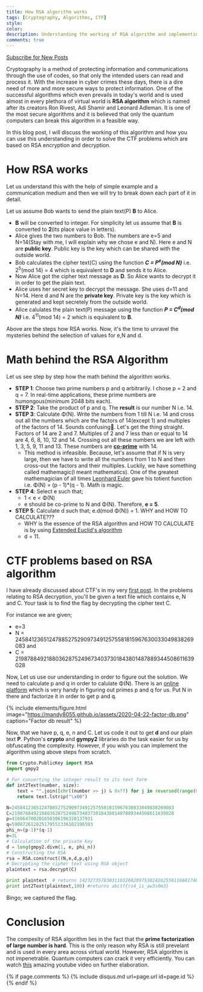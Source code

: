```yaml
---
title: How RSA algorithm works
tags: [Cryptography, Algorithms, CTF]
style:
color:
description: Understanding the working of RSA algorithm and implementing it to capture the flag involving RSA decryption problems.
comments: true
---
```

<a class="text-center" href="https://feedburner.google.com/fb/a/mailverify?uri=Mandy8055&amp;loc=en_US" onclick="window.open(this.href, 'subscribe',
    'left=20,top=20,width=500,height=500,toolbar=1,resizable=0'); return false;">Subscribe for New Posts</a>

Cryptography is a method of protecting information and communications through the use of codes, so that only the intended users can read and process it. With the increase in cyber crimes these days,  there is a dire need of more and more secure ways to protect information. One of the successful algorithms which even prevails in today's world and is used almost in every plethora of virtual world is **RSA algorithm** which is named after its creators Ron Rivest, Adi Shamir and Leonard Adleman. It is one of the most secure algorithms and it is believed that only the quantum computers can break this algorithm in a feasible way.

In this blog post, I will discuss the working of this algorithm and how you can use this understanding in order to solve the CTF problems which are based on RSA encryption and decryption.

# How RSA works 
Let us understand this with the help of simple example and a communication medium and then we will try to break down each part of it in detail.

Let us assume Bob wants to send the plain text(P) **B** to Alice.
* **B** will be converted to integer. For simplicity let us assume that **B** is converted to **2**(its place value in letters).
* Alice gives the two numbers to Bob. The numbers are e=5 and N=14(Stay with me, I will explain why we chose e and N). Here e and N are **public key**. Public key is the key which can be shared with the outside world.
* Bob calculates the cipher text(C) using the function **_C = P<sup>e</sup>(mod N)_** i.e. 2<sup>5</sup>(mod 14) = 4 which is equivalent to **D** and sends it to Alice.
* Now Alice got the cipher text message as **D**. So Alice wants to decrypt it in order to get the plain text.
* Alice uses her secret key to decrypt the message. She uses d=11 and N=14. Here d and N are the **private key**. Private key is the key which is generated and kept secretely from the outside world.
* Alice calulates the plain text(P) message using the function **_P = C<sup>d</sup>(mod N)_** i.e. 4<sup>11</sup>(mod 14) = 2 which is equivalent to **B**.

Above are the steps how RSA works. Now, it's the time to unravel the mysteries behind the selection of values for e,N and d.

# Math behind the RSA Algorithm

Let us see step by step how the math behind the algorithm works.

* **STEP 1**: Choose two prime numbers p and q arbitrarily. I chose p = 2 and q = 7. In real-time applications, these prime numbers are humongous(minimum 2048 bits each).
* **STEP 2**: Take the product of p and q. The **result** is our number N i.e. 14.
* **STEP 3**: Calculate Φ(N). Write the numbers from 1 till N i.e. 14 and cross out all the numbers which are the factors of 14(except 1) and multiples of the factors of 14. Sounds confusing:thinking:. Let's get the thing straight. Factors of 14 are 2 and 7. Multiples of 2 and 7 less than or equal to 14 are 4, 6, 8, 10, 12 and 14. Crossing out all these numbers we are left with 1, 3, 5, 9, 11 and 13. These numbers are [**co-prime**](https://en.wikipedia.org/wiki/Coprime_integers) with 14.
    * This method is infeasible. Because, let's assume that if N is very large, then we have to write all the numbers from 1 to N and then cross-out the factors and their multiples. Luckily, we have something called mathemagic(I meant mathematics). One of the greatest mathemagician of all times [Leonhard Euler](https://en.wikipedia.org/wiki/Leonhard_Euler) gave his totient function i.e. Φ(N) = (p - 1)*(q - 1). Math is magic.
* **STEP 4**: Select e such that;
    * 1 < e < Φ(N)
    * e should be co-prime to N and Φ(N). Therefore, **e = 5**.
* **STEP 5**: Calculate d such that; e.d(mod Φ(N)) = 1. WHY and HOW TO CALCULATE???
    * WHY is the essence of the RSA algorithm and HOW TO CALCULATE is by using [Extended Euclid's algorithm](https://brilliant.org/wiki/extended-euclidean-algorithm/)
    * d = 11.

# CTF problems based on RSA algorithm

I have already discussed about CTF's in my very [first post](https://mandy8055.github.io/blog/cipher-combat-beginners-2020). In the problems relating to RSA decryption, you'll be given a text file which contains e, N and C. Your task is to find the flag by decrypting the cipher text C.

For instance we are given; 
* e=3
* N = 245841236512478852752909734912575581815967630033049838269083 and 
* C = 219878849218803628752496734037301843801487889344508611639028

Now, Let us use our understanding in order to figure out the solution. We need to calculate p and q in order to calulate Φ(N). There is an [online platform](http://factordb.com/) which is very handy in figuring out primes p and q for us. Put N in there and factorize it in order to get p and q.

{% include elements/figure.html image="https://mandy8055.github.io/assets/2020-04-22-factor-db.png" caption="Factor db result" %}

Now, that we have p, q, e, n and C. Let us code it out to get **d** and our plain text **P**. Python's **crypto** and **gympy2** libraries do the task easier for us by obfuscating the complexity. However, if you wish you can implement the algorithm using above steps from scratch.

```python
from Crypto.PublicKey import RSA
import gmpy2

# For converting the integer result to its text form
def int2Text(number, size):
    text = "".join([chr((number >> j) & 0xff) for j in reversed(range(0, size << 3, 8))])
    return text.lstrip("\x00")

N=245841236512478852752909734912575581815967630033049838269083
C=219878849218803628752496734037301843801487889344508611639028
p=416064700201658306196320137931
q=590872612825179551336102196593
phi_n=(p-1)*(q-1)
e=3L
# Calculation of the private key
d = long(gmpy2.divm(1, e, phi_n))
# Constructing the RSA 
rsa = RSA.construct((N,e,d,p,q))
# Decrypting the cipher text using RSA object
plaintext = rsa.decrypt(C)

print plaintext  # returns 142327357830311032682897538242625561166817486779261
print int2Text(plaintext,100) #returns abctf{rs4_is_aw3s0m3}
```
Bingo; we captured the flag.

# Conclusion
The compexity of RSA algorithm lies in the fact that the **prime factorization of large number is hard**. This is the only reason why RSA is still prevelant and is used in every area across virtual world. However, RSA algorithm is not impenetrable. Quantum computers can crack it very efficiently. You can watch [this](https://www.youtube.com/watch?v=6H_9l9N3IXU) amazing youtube video on further elaboration.

{% if page.comments %} {% include disqus.md url=page.url id=page.id %} {% endif %}